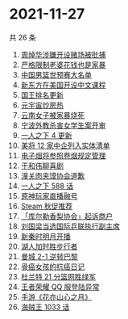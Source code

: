 # 2021-11-27

共 26 条

<!-- BEGIN ZHIHUSEARCH -->
<!-- 最后更新时间 Sat Nov 27 2021 12:10:59 GMT+0800 (China Standard Time) -->
1. [周焯华涉嫌开设赌场被批捕](https://www.zhihu.com/search?q=周焯华)
1. [严格限制老婆花钱也是家暴](https://www.zhihu.com/search?q=限制老婆花钱)
1. [中国男篮世预赛大名单](https://www.zhihu.com/search?q=中国男篮)
1. [新东方在美国开设中文课程](https://www.zhihu.com/search?q=新东方)
1. [国王排名更新](https://www.zhihu.com/search?q=国王排名)
1. [元宇宙炒房热](https://www.zhihu.com/search?q=元宇宙)
1. [云南女子被家暴烧死](https://www.zhihu.com/search?q=家暴)
1. [宁波外教杀害女学生案开审](https://www.zhihu.com/search?q=宁波外教)
1. [一人之下 4 更新](https://www.zhihu.com/search?q=一人之下4)
1. [美将 12 家中企列入实体清单](https://www.zhihu.com/search?q=美国实体清单)
1. [电子烟将参照卷烟规定管理](https://www.zhihu.com/search?q=电子烟)
1. [于和伟聊喜剧](https://www.zhihu.com/search?q=一年一度喜剧大赛)
1. [潼关肉夹馍协会道歉](https://www.zhihu.com/search?q=潼关肉夹馍)
1. [一人之下 588 话](https://www.zhihu.com/search?q=一人之下)
1. [原神玩家直播融号](https://www.zhihu.com/search?q=原神)
1. [Steam 秋促推荐](https://www.zhihu.com/search?q=steam)
1. [「库尔勒香梨协会」起诉商户](https://www.zhihu.com/search?q=库尔勒香梨)
1. [刘国梁当选国际乒联执行副主席](https://www.zhihu.com/search?q=刘国梁)
1. [新秦时明月开播](https://www.zhihu.com/search?q=新秦时明月)
1. [湖人加时胜步行者](https://www.zhihu.com/search?q=湖人)
1. [曼城 2-1 逆转巴黎](https://www.zhihu.com/search?q=曼城)
1. [骨癌女孩的抗癌日记](https://www.zhihu.com/search?q=骨癌女孩)
1. [杜兰特 21 分篮网胜绿军](https://www.zhihu.com/search?q=篮网)
1. [王者荣耀 QQ 服登陆异常](https://www.zhihu.com/search?q=王者荣耀)
1. [手游《花亦山心之月》](https://www.zhihu.com/search?q=花亦山心之月)
1. [海贼王 1033 话](https://www.zhihu.com/search?q=海贼王)
<!-- END ZHIHUSEARCH -->
